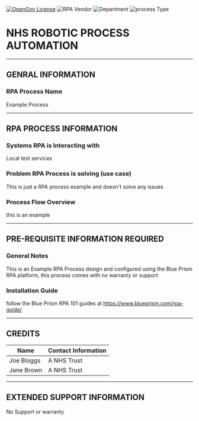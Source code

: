 <!-- Metadata Tags -->

[![OpenGov License](https://img.shields.io/badge/License-OpenGov-lightgray.svg)](LICENSE)
![RPA Vendor](https://img.shields.io/badge/RPA_Vendor-Blue_Prism-blue.svg)
![Department](https://img.shields.io/badge/Department-Finance-lighgreen.svg)
![process Type](https://img.shields.io/badge/Process_Type-invoicing-lighgreen.svg)
<!-- Add in additional Tags as appropriate -->

# NHS ROBOTIC PROCESS AUTOMATION

--------------------------------------------------------------------------------
## GENRAL INFORMATION
### RPA Process Name
Example Process

--------------------------------------------------------------------------------
## RPA PROCESS INFORMATION
### Systems RPA is Interacting with
Local test services

### Problem RPA Process is solving (use case)
This is just a RPA process example and doesn't solve any issues

### Process Flow Overview
this is an example

--------------------------------------------------------------------------------
## PRE-REQUISITE INFORMATION REQUIRED
### General Notes
This is an Example RPA Process design and configured using the Blue Prism RPA platform, this process comes with no warranty or support

### Installation Guide
follow the Blue Prism RPA 101 guides at https://www.blueprism.com/rpa-guide/

--------------------------------------------------------------------------------
## CREDITS

| Name | Contact Information |
| ----------- | ----------- |
| Joe Bloggs | A NHS Trust |
| Jane Brown | A NHS Trust |
--------------------------------------------------------------------------------
## EXTENDED SUPPORT INFORMATION

No Support or warranty 
